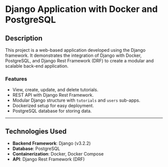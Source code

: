 # Django Application with Docker and PostgreSQL

## Description
This project is a web-based application developed using the Django framework. It demonstrates the integration of Django with Docker, PostgreSQL, and Django Rest Framework (DRF) to create a modular and scalable back-end application.

### Features
- View, create, update, and delete tutorials.
- REST API with Django Rest Framework.
- Modular Django structure with `tutorials` and `users` sub-apps.
- Dockerized setup for easy deployment.
- PostgreSQL database for storing data.

---

## Technologies Used
- **Backend Framework**: Django (v3.2.2)
- **Database**: PostgreSQL
- **Containerization**: Docker, Docker Compose
- **API**: Django Rest Framework (DRF)

